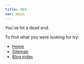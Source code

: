 ```yaml
---
title: 404
nav: main
---
```


You've hit a dead end.

To find what you were looking for try:

- [Home](/)
- [Sitemap](/sitemap)
- [Blog index](/blog)